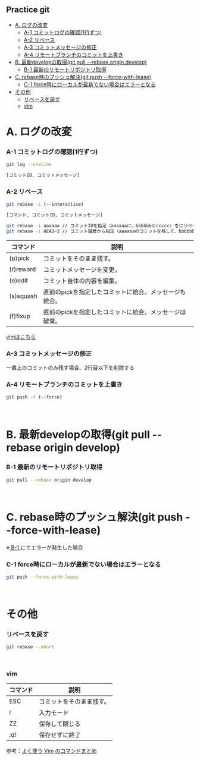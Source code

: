 ## Practice git
- [A. ログの改変](#a-ログの改変)
    - [A-1 コミットログの確認(1行ずつ)](#a-1-コミットログの確認1行ずつ)
    - [A-2 リベース](#a-2-リベース)
    - [A-3 コミットメッセージの修正](#a-3-コミットメッセージの修正)
    - [A-4 リモートブランチのコミットを上書き](#a-4-リモートブランチのコミットを上書き)
- [B. 最新developの取得(git pull --rebase origin develop)](#b-最新developの取得git-pull---rebase-origin-develop)
    - [B-1 最新のリモートリポジトリ取得](#b-1-最新のリモートリポジトリ取得)
- [C. rebase時のプッシュ解決(git push --force-with-lease)](#c-rebase時のプッシュ解決git-push---force-with-lease)
    - [C-1 force時にローカルが最新でない場合はエラーとなる](#c-1-force時にローカルが最新でない場合はエラーとなる)
- [その他](#その他)
    - [リベースを戻す](#リベースを戻す)
    - [vim](#vim)

# A. ログの改変

### A-1 コミットログの確認(1行ずつ)

```sh
git log --oneline

[コミットID, コミットメッセージ]
```


### A-2 リベース
```sh
git rebase -i (--interactive)

[コマンド, コミットID, コミットメッセージ]
```

```sh
git rebase -i aaaaaa // コミットIDを指定（aaaaaaに、bbbbbbとcccccc をにリベース）
git rebase -i HEAD~3 // コミット履歴から指定（aaaaaaのコミットを残して、bbbbbbとccccccを統合）
```

| コマンド         | 説明 |
| --------------- | ------- |
| (p)pick	        |コミットをそのまま残す。 |
| (r)reword       |コミットメッセージを変更。 |
| (e)edit	        |コミット自体の内容を編集。 |
| (s)squash       |直前のpickを指定したコミットに統合。メッセージも統合。 |
| (f)fixup        |直前のpickを指定したコミットに統合。メッセージは破棄。 |

[vimはこちら](#主に使うvimコマンド)

### A-3 コミットメッセージの修正
一番上のコミットのみ残す場合、2行目以下を削除する

### A-4 リモートブランチのコミットを上書き

```sh
git push -f (--force)
```
<br>

# B. 最新developの取得(git pull --rebase origin develop)

### B-1 最新のリモートリポジトリ取得
```sh
git pull --rebase origin develop
```

<br>

# C. rebase時のプッシュ解決(git push --force-with-lease)

※[ B-1 ](#B-1)にてエラーが発生した場合

### C-1 force時にローカルが最新でない場合はエラーとなる
```sh
git push --force-with-lease
```

<br>

# その他
### リベースを戻す
```sh
git rebase --abort
```

<br>

### vim

| コマンド         | 説明 |
| --------------- | ------- |
| ESC	            | コミットをそのまま残す。 |
| i               | 入力モード |
| ZZ	            | 保存して閉じる |
| :q!	            | 保存せずに終了 |

参考：[よく使う Vim のコマンドまとめ](https://qiita.com/hide/items/5bfe5b322872c61a6896)